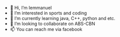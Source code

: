 - 👋 Hi, I’m Iemmanuel
- 👀 I’m interested in sports and coding
- 🌱 I’m currently learning java, C++, python and etc.
- 💞️ I’m looking to collaborate on ABS-CBN
- 📫 You can reach me via facebook

<!---
Kribope/Kribope is a ✨ special ✨ repository because its `README.md` (this file) appears on your GitHub profile.
You can click the Preview link to take a look at your changes.
--->
